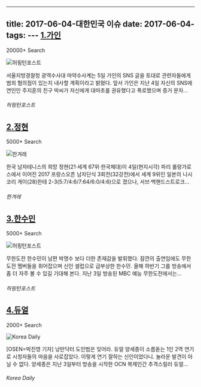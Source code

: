 ---
title: 2017-06-04-대한민국 이슈
date: 2017-06-04-
tags: 
\---
[1.가인](http://www.huffingtonpost.kr/2017/06/05/story_n_16950416.html)
--

20000+ Search

![허핑턴포스트](http://t1.gstatic.com/images?q=tbn:ANd9GcRayVEkbxlbKKwusqK_3_tyrq_40LAU4ovhePRtJQU3gM0w6fB1PQ_KiP4VU0p2EYU3r00Ff_gB)

서울지방경찰청 광역수사대 마약수사계는 5일 가인의 SNS 글을 토대로 관련자들에게 범죄 혐의점이 있는지 내사할 계획이라고 밝혔다. 앞서 가인은 지난 4일 자신의 SNS에 연인인 주지훈의 친구 박씨가 자신에게 대마초를 권유했다고 폭로했으며 증거 문자...
###### 허핑턴포스트

[2.정현](http://www.hani.co.kr/arti/sports/sports_general/797485.html)
--

5000+ Search

![한겨레](http://t3.gstatic.com/images?q=tbn:ANd9GcQCxgSW2FmeQdsCCB1M_0UnOvpmKYyYofzijsRRLfPa0n48_NCwcxBJPZqedit3FTGfqmRsI_9e)

한국 남자테니스의 희망 정현(21·세계 67위·한국체대)이 4일(현지시각) 파리 롤랑가로스에서 이어진 2017 프랑스오픈 남자단식 3회전(32강전)에서 세계 9위인 일본의 니시코리 게이(28)한테 2-3(5:7/4:6/7:64/6:0/4:6)으로 졌으나, 서브·백핸드스트로크...
###### 한겨레

[3.한수민](http://www.huffingtonpost.kr/2017/06/04/story_n_16941242.html)
--

5000+ Search

![허핑턴포스트](http://t2.gstatic.com/images?q=tbn:ANd9GcRpcGM8ENDit8SjyBGjzKe-6xqhjJXPTUqaCWNDCeRRYbjoyQlOa4sLr6Eu6TmQ-iG8wEcDKC6i)

무한도전 한수민이 남편 박명수 보다 더한 존재감을 발휘했다. 잠깐의 출연임에도 무한도전 멤버들을 휘어잡으며 신인 셀럽으로 급부상한 한수민. 올해 하반기 그를 방송에서 좀 더 자주 볼 수 있길 기대해 본다. 지난 3일 방송된 MBC 예능 무한도전에서는...
###### 허핑턴포스트

[4.듀얼](http://www.koreadaily.com/news/read.asp?art_id=5319083)
--

2000+ Search

![Korea Daily](http://t0.gstatic.com/images?q=tbn:ANd9GcQ0vs16Q2cTfvvHjAf4K7rpDUbqDYozkJdPD2l9BhVmPNRI7KHNbiVQfgD_sA4ZN1SvY-4iMHa0)

[OSEN=박진영 기자] 낭만닥터 도인범은 잊어라. 듀얼 양세종이 소름돋는 1인 2역 연기로 시청자들의 마음을 사로잡았다. 이렇게 연기 잘하는 신인이었다니. 놀라운 발견이 아닐 수 없다. 양세종은 지난 3일부터 방송을 시작한 OCN 복제인간 추격스릴러 듀얼...
###### Korea Daily

